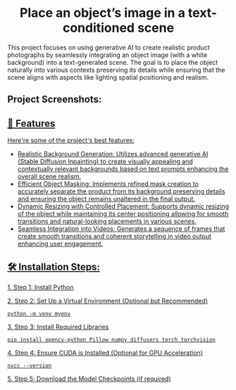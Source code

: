 <h1 align="center" id="title">Place an object’s image in a text-conditioned scene</h1>

<p id="description">This project focuses on using generative AI to create realistic product photographs by seamlessly integrating an object image (with a white background) into a text-generated scene. The goal is to place the object naturally into various contexts preserving its details while ensuring that the scene aligns with aspects like lighting spatial positioning and realism.</p>

<h2>Project Screenshots:</h2>

<a href="https://drive.google.com/file/d/1aPS18uvwNnloKzzXmBKE-VmB-OP_nJM7/view?usp=sharing" alt="project-screenshot" width="400" height="400/"/>

  
  
<h2>🧐 Features</h2>

Here're some of the project's best features:

*   Realistic Background Generation: Utilizes advanced generative AI (Stable Diffusion Inpainting) to create visually appealing and contextually relevant backgrounds based on text prompts enhancing the overall scene realism.
*   Efficient Object Masking: Implements refined mask creation to accurately separate the product from its background preserving details and ensuring the object remains unaltered in the final output.
*   Dynamic Resizing with Controlled Placement: Supports dynamic resizing of the object while maintaining its center positioning allowing for smooth transitions and natural-looking placements in various scenes.
*   Seamless Integration into Videos: Generates a sequence of frames that create smooth transitions and coherent storytelling in video output enhancing user engagement.

<h2>🛠️ Installation Steps:</h2>

<p>1. Step 1: Install Python</p>

<p>2. Step 2: Set Up a Virtual Environment (Optional but Recommended)</p>

```
python -m venv myenv
```

<p>3. Step 3: Install Required Libraries</p>

```
pip install opencv-python Pillow numpy diffusers torch torchvision
```

<p>4. Step 4: Ensure CUDA is Installed (Optional for GPU Acceleration)</p>

```
nvcc --version
```

<p>5. Step 5: Download the Model Checkpoints (if required)</p>
